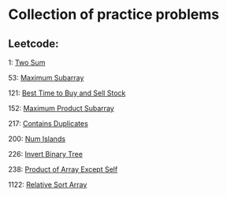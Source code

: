 # Collection of practice problems

## Leetcode:

1: [Two Sum](https://leetcode.com/problems/two-sum)

53: [Maximum Subarray](https://leetcode.com/problems/maximum-subarray/)

121: [Best Time to Buy and Sell Stock](https://leetcode.com/problems/best-time-to-buy-and-sell-stock/)

152: [Maximum Product Subarray](https://leetcode.com/problems/maximum-product-subarray/)

217: [Contains Duplicates](https://leetcode.com/problems/contains-duplicate/)

200: [Num Islands](https://leetcode.com/problems/number-of-islands/)

226: [Invert Binary Tree](https://leetcode.com/problems/invert-binary-tree/)

238: [Product of Array Except Self](https://leetcode.com/problems/product-of-array-except-self/)

1122: [Relative Sort Array](https://leetcode.com/problems/relative-sort-array/)
